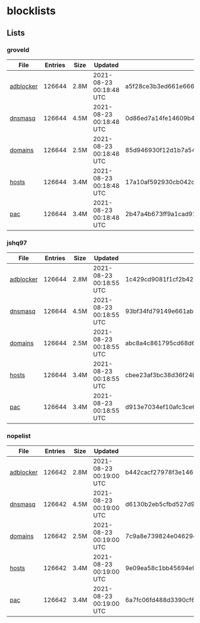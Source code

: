 # blocklists

## Lists

### groveld

|File|Entries|Size|Updated|Hash|
|-|-|-|-|-|
|[adblocker](https://raw.githubusercontent.com/groveld/blocklists/lists/groveld/adblocker.txt)|126644|2.8M|2021-08-23 00:18:48 UTC|a5f28ce3b3ed661e6668b2aa5a3dcbecd28e23a28e24c50fd64a521682772d8c|
|[dnsmasq](https://raw.githubusercontent.com/groveld/blocklists/lists/groveld/dnsmasq.txt)|126644|4.5M|2021-08-23 00:18:48 UTC|0d86ed7a14fe14609b4f51ffd228d2f58b81c9fe45a9e05fcd4250f5a7d273b7|
|[domains](https://raw.githubusercontent.com/groveld/blocklists/lists/groveld/domains.txt)|126644|2.5M|2021-08-23 00:18:48 UTC|85d946930f12d1b7a54c2fc4d14d5e005497f6912fa4191431bd0ecbd131520f|
|[hosts](https://raw.githubusercontent.com/groveld/blocklists/lists/groveld/hosts.txt)|126644|3.4M|2021-08-23 00:18:48 UTC|17a10af592930cb042cb701efcbdb06f8c48e658f7c2a44f32dc6d69176e6a5b|
|[pac](https://raw.githubusercontent.com/groveld/blocklists/lists/groveld/pac.txt)|126644|3.4M|2021-08-23 00:18:48 UTC|2b47a4b673ff9a1cad910d05d919253011b2f35253c64ecd27d0c72b4ad963bf|

### jshq97

|File|Entries|Size|Updated|Hash|
|-|-|-|-|-|
|[adblocker](https://raw.githubusercontent.com/groveld/blocklists/lists/jshq97/adblocker.txt)|126644|2.8M|2021-08-23 00:18:55 UTC|1c429cd9081f1cf2b429bb0120fd03865f425f24cebcee46313c448e015e1f1f|
|[dnsmasq](https://raw.githubusercontent.com/groveld/blocklists/lists/jshq97/dnsmasq.txt)|126644|4.5M|2021-08-23 00:18:55 UTC|93bf34fd79149e661ab169c3a294c89147bda8ba75f1fec0d8ba0583b3f3cdbd|
|[domains](https://raw.githubusercontent.com/groveld/blocklists/lists/jshq97/domains.txt)|126644|2.5M|2021-08-23 00:18:55 UTC|abc8a4c861795cd68d629061b9e0eec9358441ff23c08fdb90b5e3284af81068|
|[hosts](https://raw.githubusercontent.com/groveld/blocklists/lists/jshq97/hosts.txt)|126644|3.4M|2021-08-23 00:18:55 UTC|cbee23af3bc38d36f24b29060aeb88dc6fac1a98d92b4226dc283b4cf20a56a1|
|[pac](https://raw.githubusercontent.com/groveld/blocklists/lists/jshq97/pac.txt)|126644|3.4M|2021-08-23 00:18:55 UTC|d913e7034ef10afc3ce68b627a80fdbb581309bd549876a16b120ad5750322bc|

### nopelist

|File|Entries|Size|Updated|Hash|
|-|-|-|-|-|
|[adblocker](https://raw.githubusercontent.com/groveld/blocklists/lists/nopelist/adblocker.txt)|126642|2.8M|2021-08-23 00:19:00 UTC|b442cacf27978f3e1463ac571945cc9b87b9711602bef9a5d0099f83bce758c9|
|[dnsmasq](https://raw.githubusercontent.com/groveld/blocklists/lists/nopelist/dnsmasq.txt)|126642|4.5M|2021-08-23 00:19:00 UTC|d6130b2eb5cfbd527d9ca33a1ee721e6eba902b19d642b774ac65b5b2ce89b05|
|[domains](https://raw.githubusercontent.com/groveld/blocklists/lists/nopelist/domains.txt)|126642|2.5M|2021-08-23 00:19:00 UTC|7c9a8e739824e0462945a69d79cbd3a1cd744907cc1f66563420d5fe5d2d9e2e|
|[hosts](https://raw.githubusercontent.com/groveld/blocklists/lists/nopelist/hosts.txt)|126642|3.4M|2021-08-23 00:19:00 UTC|9e09ea58c1bb45694e9b0731402dca02b4ebdcfda37e49177933090c9db7894a|
|[pac](https://raw.githubusercontent.com/groveld/blocklists/lists/nopelist/pac.txt)|126642|3.4M|2021-08-23 00:19:00 UTC|6a7fc06fd488d3390cf69c914b821285f270b49b25a73daacb6745400c00076d|
